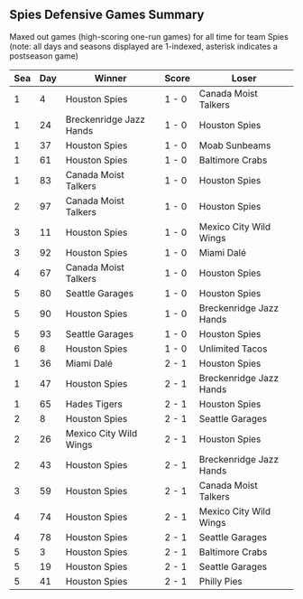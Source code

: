 ## Spies Defensive Games Summary



Maxed out games (high-scoring one-run games) for all time for team Spies (note: all days and seasons displayed are 1-indexed, asterisk indicates a postseason game)


| Sea | Day | Winner | Score | Loser | 
| ------ |------ |------ |------ |------ |
| 1 | 4 | Houston Spies | 1 - 0 | Canada Moist Talkers | 
| 1 | 24 | Breckenridge Jazz Hands | 1 - 0 | Houston Spies | 
| 1 | 37 | Houston Spies | 1 - 0 | Moab Sunbeams | 
| 1 | 61 | Houston Spies | 1 - 0 | Baltimore Crabs | 
| 1 | 83 | Canada Moist Talkers | 1 - 0 | Houston Spies | 
| 2 | 97 | Canada Moist Talkers | 1 - 0 | Houston Spies | 
| 3 | 11 | Houston Spies | 1 - 0 | Mexico City Wild Wings | 
| 3 | 92 | Houston Spies | 1 - 0 | Miami Dalé | 
| 4 | 67 | Canada Moist Talkers | 1 - 0 | Houston Spies | 
| 5 | 80 | Seattle Garages | 1 - 0 | Houston Spies | 
| 5 | 90 | Houston Spies | 1 - 0 | Breckenridge Jazz Hands | 
| 5 | 93 | Seattle Garages | 1 - 0 | Houston Spies | 
| 6 | 8 | Houston Spies | 1 - 0 | Unlimited Tacos | 
| 1 | 36 | Miami Dalé | 2 - 1 | Houston Spies | 
| 1 | 47 | Houston Spies | 2 - 1 | Breckenridge Jazz Hands | 
| 1 | 65 | Hades Tigers | 2 - 1 | Houston Spies | 
| 2 | 8 | Houston Spies | 2 - 1 | Seattle Garages | 
| 2 | 26 | Mexico City Wild Wings | 2 - 1 | Houston Spies | 
| 2 | 43 | Houston Spies | 2 - 1 | Breckenridge Jazz Hands | 
| 3 | 59 | Houston Spies | 2 - 1 | Canada Moist Talkers | 
| 4 | 74 | Houston Spies | 2 - 1 | Mexico City Wild Wings | 
| 4 | 78 | Houston Spies | 2 - 1 | Seattle Garages | 
| 5 | 3 | Houston Spies | 2 - 1 | Baltimore Crabs | 
| 5 | 19 | Houston Spies | 2 - 1 | Seattle Garages | 
| 5 | 41 | Houston Spies | 2 - 1 | Philly Pies | 


